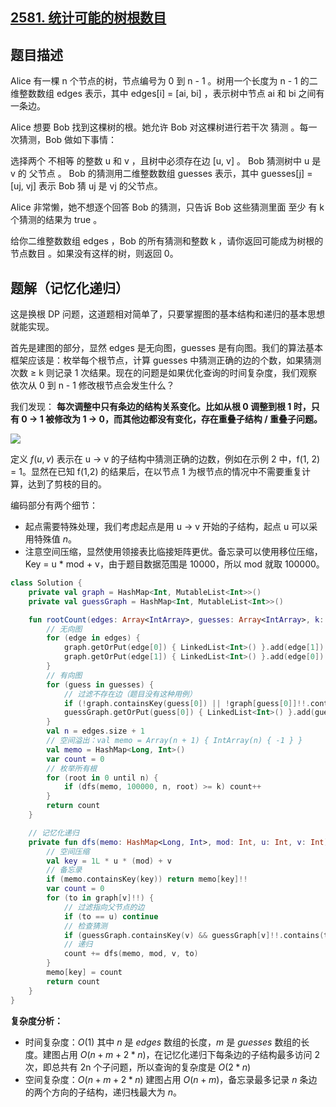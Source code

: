 ## [2581. 统计可能的树根数目](https://leetcode.cn/problems/count-number-of-possible-root-nodes/)

## 题目描述

Alice 有一棵 n 个节点的树，节点编号为 0 到 n - 1 。树用一个长度为 n - 1 的二维整数数组 edges 表示，其中 edges[i] = [ai, bi] ，表示树中节点 ai 和 bi 之间有一条边。

Alice 想要 Bob 找到这棵树的根。她允许 Bob 对这棵树进行若干次 猜测 。每一次猜测，Bob 做如下事情：

选择两个 不相等 的整数 u 和 v ，且树中必须存在边 [u, v] 。
Bob 猜测树中 u 是 v 的 父节点 。
Bob 的猜测用二维整数数组 guesses 表示，其中 guesses[j] = [uj, vj] 表示 Bob 猜 uj 是 vj 的父节点。

Alice 非常懒，她不想逐个回答 Bob 的猜测，只告诉 Bob 这些猜测里面 至少 有 k 个猜测的结果为 true 。

给你二维整数数组 edges ，Bob 的所有猜测和整数 k ，请你返回可能成为树根的 节点数目 。如果没有这样的树，则返回 0。

## 题解（记忆化递归）

这是换根 DP 问题，这道题相对简单了，只要掌握图的基本结构和递归的基本思想就能实现。

首先是建图的部分，显然 edges 是无向图，guesses 是有向图。我们的算法基本框架应该是：枚举每个根节点，计算 guesses 中猜测正确的边的个数，如果猜测次数 ≥ k 则记录 1 次结果。现在的问题是如果优化查询的时间复杂度，我们观察依次从 0 到 n - 1 修改根节点会发生什么？

我们发现： **每次调整中只有条边的结构关系变化。比如从根 0 调整到根 1 时，只有 0 → 1 被修改为 1 → 0，而其他边都没有变化，存在重叠子结构 / 重叠子问题。**

![](https://files.mdnice.com/user/3257/bd115383-5f0b-4ac7-a771-ba4ff314e982.png)

定义 $f(u, v)$ 表示在 u → v 的子结构中猜测正确的边数，例如在示例 2 中，f(1, 2) = 1。显然在已知 f(1,2) 的结果后，在以节点 1 为根节点的情况中不需要重复计算，达到了剪枝的目的。

编码部分有两个细节：

- 起点需要特殊处理，我们考虑起点是用 u → v 开始的子结构，起点 u 可以采用特殊值 $n$。
- 注意空间压缩，显然使用领接表比临接矩阵更优。备忘录可以使用移位压缩，Key = u * mod + v，由于题目数据范围是 10000，所以 mod 就取 100000。

```kotlin
class Solution {
    private val graph = HashMap<Int, MutableList<Int>>()
    private val guessGraph = HashMap<Int, MutableList<Int>>()

    fun rootCount(edges: Array<IntArray>, guesses: Array<IntArray>, k: Int): Int {
        // 无向图
        for (edge in edges) {
            graph.getOrPut(edge[0]) { LinkedList<Int>() }.add(edge[1])
            graph.getOrPut(edge[1]) { LinkedList<Int>() }.add(edge[0])
        }
        // 有向图
        for (guess in guesses) {
            // 过滤不存在边（题目没有这种用例）
            if (!graph.containsKey(guess[0]) || !graph[guess[0]]!!.contains(guess[1])) continue
            guessGraph.getOrPut(guess[0]) { LinkedList<Int>() }.add(guess[1])
        }
        val n = edges.size + 1
        // 空间溢出：val memo = Array(n + 1) { IntArray(n) { -1 } }
        val memo = HashMap<Long, Int>()
        var count = 0
        // 枚举所有根
        for (root in 0 until n) {
            if (dfs(memo, 100000, n, root) >= k) count++
        }
        return count
    }

    // 记忆化递归
    private fun dfs(memo: HashMap<Long, Int>, mod: Int, u: Int, v: Int): Int {
        // 空间压缩
        val key = 1L * u * (mod) + v
        // 备忘录
        if (memo.containsKey(key)) return memo[key]!!
        var count = 0
        for (to in graph[v]!!) {
            // 过滤指向父节点的边
            if (to == u) continue
            // 检查猜测
            if (guessGraph.containsKey(v) && guessGraph[v]!!.contains(to)) count++
            // 递归
            count += dfs(memo, mod, v, to)
        }
        memo[key] = count
        return count
    }
}
```

**复杂度分析：**

- 时间复杂度：$O(1)$ 其中 $n$ 是 $edges$ 数组的长度，$m$ 是 $guesses$ 数组的长度。建图占用 $O(n + m + 2*n)$，在记忆化递归下每条边的子结构最多访问 2 次，即总共有 2n 个子问题，所以查询的复杂度是 $O(2*n)$
- 空间复杂度：$O(n + m + 2*n)$ 建图占用 $O(n + m)$，备忘录最多记录 $n$ 条边的两个方向的子结构，递归栈最大为 $n$。
